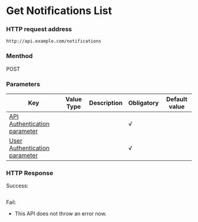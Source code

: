 # Get Notifications List

###  HTTP request address
`http://api.example.com/notifications`

### Menthod
POST

###  Parameters
Key|Value Type|Description|Obligatory|Default value
---|---|---|---|---
[API Authentication parameter](authentication.md#parameters)|||√|
[User Authentication parameter](login.md#user-authentication-parameters)|||√|


### HTTP Response
Success:
```json

```

Fail:
* This API does not throw an error now.
